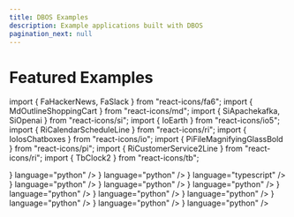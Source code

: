 ```yaml
---
title: DBOS Examples
description: Example applications built with DBOS
pagination_next: null
---
```


# Featured Examples

import { FaHackerNews, FaSlack } from "react-icons/fa6";
import { MdOutlineShoppingCart } from "react-icons/md";
import { SiApachekafka, SiOpenai } from "react-icons/si";
import { IoEarth } from "react-icons/io5";
import { RiCalendarScheduleLine } from "react-icons/ri";
import { IoIosChatboxes } from "react-icons/io";
import { PiFileMagnifyingGlassBold } from "react-icons/pi";
import { RiCustomerService2Line } from "react-icons/ri";
import { TbClock2 } from "react-icons/tb";

  <section className="row list">
  <CardLink
    label="Widget Store"
    href="python/examples/widget-store"
    description="Use DBOS durable workflows to build an online storefront that's resilient to any failure."
    index="1"
    icon={<MdOutlineShoppingCart color="white" size={50}/>}
    language="python"
  />
  <CardLink
    label="OpenAI Quickstart"
    href="python/examples/ai-starter"
    description="Build an interactive AI application and deploy it to the cloud in just 9 lines of code."
    index="2"
    icon={<SiOpenai color="white" size={50}/>}
    language="python"
  />
  <CardLink
    label="Kafka Alert Queue"
    href="typescript/examples/kafka-alert-queue"
    description="Use DBOS and Kafka to create an alert queue application that reliably handles each message exactly once."
    index="3"
    icon={<SiApachekafka color="white" size={50}/>}
    language="typescript"
  />
  <CardLink
    label="LLM-Powered Chatbot"
    href="python/examples/chatbot"
    description="Build a chatbot with DBOS and LangChain, then serverlessly deploy it to DBOS Cloud 50x cheaper than on AWS."
    index="4"
    icon={<IoIosChatboxes color="white" size={50}/>}
    language="python"
  />
  <CardLink
    label="Reliable Customer Service Agent"
    href="python/examples/reliable-ai-agent"
    description="Use DBOS and OpenAI's Swarm to build a reliable AI-powered customer service agent."
    index="5"
    icon={<RiCustomerService2Line color="white" size={50}/>}
    language="python"
  />
  <CardLink
    label="Hacker News Bot"
    href="python/examples/hacker-news-bot"
    description="Use DBOS to deploy a scheduled job that regularly searches Hacker News for comments about serverless computing and posts them to Slack."
    index="6"
    icon={<FaHackerNews color="white" size={50} />}
    language="python"
  />
  <CardLink
    label="AI-Powered Slackbot"
    href="python/examples/rag-slackbot"
    description="Use DBOS and LlamaIndex to build an AI-powered Slackbot that uses RAG to answer questions about previous Slack conversations."
    index="7"
    icon={<FaSlack color="white" size={50}/>}
    language="python"
  />
    <CardLink
    label="Document Detective"
    href="python/examples/document-detective"
    description="Use DBOS and LlamaIndex to build a reliable and scalable data ingestion pipeline for a RAG-based chat agent."
    index="8"
    icon={<PiFileMagnifyingGlassBold  color="white" size={50}/>}
    language="python"
  />
  <CardLink
    label="Scheduled Reminders"
    href="python/examples/scheduled-reminders"
    description="Use DBOS to build and deploy an app that schedules reminder emails for any day in the future."
    index="9"
    icon={<RiCalendarScheduleLine color="white" size={50}/>}
    language="python"
  />
  <CardLink
    label="Earthquake Tracker"
    href="python/examples/earthquake-tracker"
    description="Use DBOS to build a real-time earthquake dashboard by streaming data from the USGS into Postgres, then visualizing it with Streamlit."
    index="10"
    icon={<IoEarth color="white" size={50}/>}
    language="python"
  />
  <CardLink
    label="Cloud Cron Quickstart"
    href="python/examples/cron-starter"
    description="Use DBOS to write a cron job in just six lines of code and host it in the cloud with a single command."
    index="10"
    icon={<TbClock2 color="white" size={50}/>}
    language="python"
  />
  <CardLink
    label="Stocks Tracker"
    href="python/examples/stock-tracker"
    description="Use DBOS to get alerted you when stock prices cross a certain threshold."
    index="11"
    icon={<TbClock2 color="white" size={50}/>}
    language="python"
  />
  </section>
